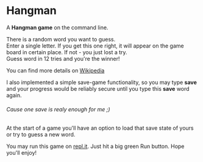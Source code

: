 # Hangman


A **Hangman game** on the command line.

There is a random word you want to guess.\
Enter a single letter. If you get this one right, it will appear on the game board in certain place. If not - you just lost a try.\
Guess word in 12 tries and you're the winner!

You can find more details on [Wikipedia](https://en.wikipedia.org/wiki/Hangman_(game))

I also implemented a simple save-game functionality, so you may type **save** and your progress would be reliably secure until you type this **save** word again. 
###### Cause one save is realy enough for me ;)


At the start of a game you'll have an option to load that save state of yours or try to guess a new word.

You may run this game on [repl.it](https://replit.com/@Anutka777/hangman#.replit). Just hit a big green Run button. Hope you'll enjoy!